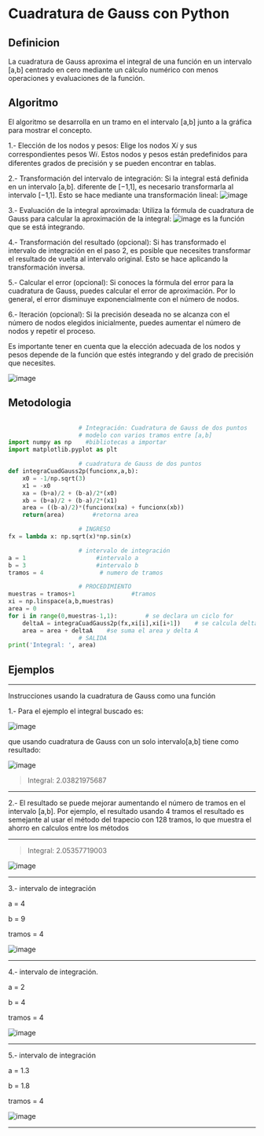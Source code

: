 # Cuadratura de Gauss con Python
## Definicion
La cuadratura de Gauss aproxima el integral de una función en un intervalo [a,b] centrado en cero mediante un cálculo numérico con menos operaciones y evaluaciones de la función. 


## Algoritmo

El algoritmo se desarrolla en un tramo en el intervalo [a,b] junto a la gráfica para mostrar el concepto. 

1.- Elección de los nodos y pesos: Elige los nodos X𝑖 y sus correspondientes pesos W𝑖​. Estos nodos y pesos están predefinidos para diferentes grados de precisión y se pueden encontrar en tablas.

2.- Transformación del intervalo de integración: Si la integral está definida en un intervalo [a,b]. diferente de [−1,1], es necesario transformarla al intervalo
[−1,1]. Esto se hace mediante una transformación lineal: ![image](https://github.com/Mexta46/Metodos_Numericos_Tema4/assets/160789479/7ef3e576-5664-4405-9e82-80bf49f6384b)

3.- Evaluación de la integral aproximada: Utiliza la fórmula de cuadratura de Gauss para calcular la aproximación de la integral: ![image](https://github.com/Mexta46/Metodos_Numericos_Tema4/assets/160789479/8145aed4-2e4a-45d9-a5d2-e20dc9f3f3f8) es la función que se está integrando.

4.- Transformación del resultado (opcional): Si has transformado el intervalo de integración en el paso 2, es posible que necesites transformar el resultado de vuelta al intervalo original. Esto se hace aplicando la transformación inversa.

5.- Calcular el error (opcional): Si conoces la fórmula del error para la cuadratura de Gauss, puedes calcular el error de aproximación. Por lo general, el error disminuye exponencialmente con el número de nodos.

6.- Iteración (opcional): Si la precisión deseada no se alcanza con el número de nodos elegidos inicialmente, puedes aumentar el número de nodos y repetir el proceso.

Es importante tener en cuenta que la elección adecuada de los nodos y pesos depende de la función que estés integrando y del grado de precisión que necesites.

![image](https://github.com/Mexta46/Metodos_Numericos_Tema4/assets/160789479/18673eab-ce26-4360-a2fa-1b880337b241)


## Metodologia
```python

                    # Integración: Cuadratura de Gauss de dos puntos
                    # modelo con varios tramos entre [a,b]
import numpy as np    #bibliotecas a importar 
import matplotlib.pyplot as plt

                    # cuadratura de Gauss de dos puntos
def integraCuadGauss2p(funcionx,a,b):
    x0 = -1/np.sqrt(3)
    x1 = -x0
    xa = (b+a)/2 + (b-a)/2*(x0)
    xb = (b+a)/2 + (b-a)/2*(x1)
    area = ((b-a)/2)*(funcionx(xa) + funcionx(xb))
    return(area)        #retorna area

                    # INGRESO
fx = lambda x: np.sqrt(x)*np.sin(x)

                    # intervalo de integración
a = 1                    #intervalo a
b = 3                    #intervalo b
tramos = 4                # numero de tramos

                    # PROCEDIMIENTO
muestras = tramos+1                #tramos 
xi = np.linspace(a,b,muestras)    
area = 0
for i in range(0,muestras-1,1):        # se declara un ciclo for
    deltaA = integraCuadGauss2p(fx,xi[i],xi[i+1])    # se calcula delta
    area = area + deltaA    #se suma el area y delta A
                    # SALIDA
print('Integral: ', area)


```

## Ejemplos

----------------------

Instrucciones usando la cuadratura de Gauss como una función

1.- Para el ejemplo el integral buscado es:

![image](https://github.com/Mexta46/Metodos_Numericos_Tema4/assets/160789479/e7e60bc9-ee4f-4667-af94-1c0d4f6df56f)

que usando cuadratura de Gauss con un solo intervalo[a,b] tiene como resultado:

![image](https://github.com/Mexta46/Metodos_Numericos_Tema4/assets/160789479/1d5a68e8-83cb-4a10-a765-c571b2d7a935)

>Integral:  2.03821975687

---------------------

2.- El resultado se puede mejorar aumentando el número de tramos en el intervalo [a,b]. Por ejemplo, el resultado usando 4 tramos el resultado es semejante al usar el método del trapecio con 128 tramos, lo que muestra el ahorro en calculos entre los métodos

----------------------

>Integral:  2.05357719003

![image](https://github.com/Mexta46/Metodos_Numericos_Tema4/assets/160789479/3c656246-45b8-408b-9c74-d3d0ec721241)

----------------------

3.- intervalo de integración

a = 4 

b = 9

tramos = 4


![image](https://github.com/Mexta46/Metodos_Numericos_Tema4/assets/160789479/c0840c15-10ba-4d93-a25b-2a33d8f19421)

----------------------

4.- intervalo de integración.

a = 2

b = 4

tramos = 4

![image](https://github.com/Mexta46/Metodos_Numericos_Tema4/assets/160789479/a57269fb-eacd-4b58-94d6-2346e8c115c4)

----------------------

5.- intervalo de integración

a = 1.3

b = 1.8

tramos = 4

![image](https://github.com/Mexta46/Metodos_Numericos_Tema4/assets/160789479/78ad83aa-f01c-439b-8dc4-014431a27aed)

---------------------------
